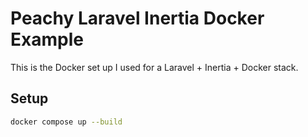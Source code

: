 # Peachy Laravel Inertia Docker Example

This is the Docker set up I used for a Laravel + Inertia + Docker stack.

## Setup

```bash
docker compose up --build
```
